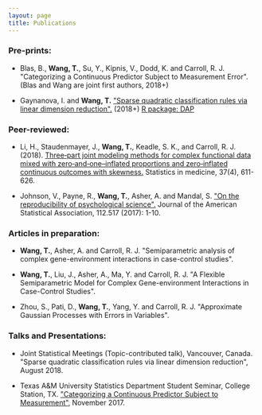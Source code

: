 ```yaml
---
layout: page
title: Publications
---
```

### Pre-prints:
- Blas, B., **Wang, T.**, Su, Y., Kipnis, V., Dodd, K. and Carroll, R. J. "Categorizing a Continuous Predictor Subject to Measurement Error". (Blas and Wang are joint first authors, 2018+)

- Gaynanova, I. and **Wang, T.** ["Sparse quadratic classification rules via linear dimension reduction".](https://arxiv.org/abs/1711.04817) (2018+) 
[R package: DAP](https://cran.r-project.org/web/packages/DAP/index.html)

### Peer-reviewed:

- Li, H., Staudenmayer, J., **Wang, T.**, Keadle, S. K., and Carroll, R. J. (2018). [Three‐part joint modeling methods for complex functional data mixed with zero‐and‐one–inflated proportions and zero‐inflated continuous outcomes with skewness.](https://www.ncbi.nlm.nih.gov/pubmed/29052239) Statistics in medicine, 37(4), 611-626.

- Johnson, V., Payne, R., **Wang, T.**, Asher, A. and Mandal, S.
["On the reproducibility of psychological science".](https://amstat.tandfonline.com/doi/abs/10.1080/01621459.2016.1240079#.WqQ13ZPwbOQ) Journal of the American Statistical Association, 112.517 (2017): 1-10.

### Articles in preparation:

- **Wang, T.**, Asher, A. and Carroll, R. J. "Semiparametric analysis of complex gene-environment interactions in case-control studies".

- **Wang, T.**, Liu, J., Asher, A., Ma, Y. and Carroll, R. J. "A Flexible Semiparametric Model for Complex Gene-environment Interactions in Case-Control Studies".

- Zhou, S., Pati, D., **Wang, T.**, Yang, Y. and Carroll, R. J. "Approximate Gaussian Processes with Errors in Variables".

### Talks and Presentations:

- Joint Statistical Meetings (Topic-contributed talk), Vancouver, Canada. "Sparse quadratic classification rules via linear dimension reduction", August 2018.

- Texas A&M University Statistics Department Student Seminar, College Station, TX. ["Categorizing a Continuous Predictor Subject to Measurement"](https://www.stat.tamu.edu/pec-events/abstr-tianying/), November 2017. 

